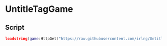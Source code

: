 # UntitleTagGame

## Script

```lua
loadstring(game:HttpGet("https://raw.githubusercontent.com/irlng/UntitleTagGame/main/ESP.lua", true))()
```
